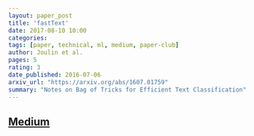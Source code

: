 ```yaml
---
layout: paper_post
title: 'fastText'
date: 2017-08-10 10:00
categories:
tags: [paper, technical, ml, medium, paper-club]
author: Joulin et al.
pages: 5
rating: 3
date_published: 2016-07-06
arxiv_url: "https://arxiv.org/abs/1607.01759"
summary: "Notes on Bag of Tricks for Efficient Text Classification"
---
```


## [Medium](https://medium.com/paper-club/fasttext-bc181f50a452)
